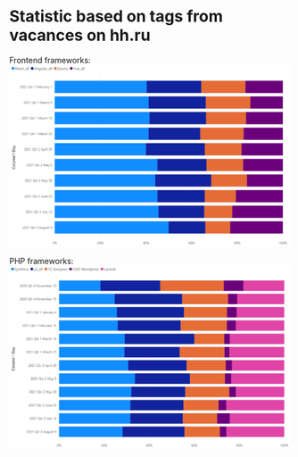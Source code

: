 # Statistic based on tags from vacances on hh.ru
 
Frontend frameworks:
![Frontend](https://github.com/ksn38/hh/blob/main/Frontend.png)
 
PHP frameworks:
![php](https://github.com/ksn38/hh/blob/main/php.png)
